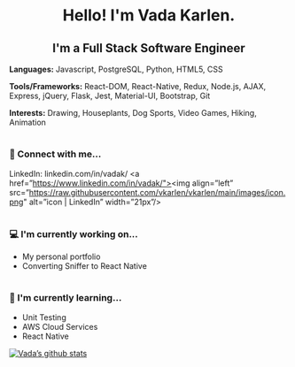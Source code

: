 <!-- BANNER -->

<h1 style="text-align: center">Hello! I'm Vada Karlen.</h1>

<h2 style="text-align: center">I'm a Full Stack Software Engineer</h2>

<b>Languages:</b> Javascript, PostgreSQL, Python, HTML5, CSS

<b>Tools/Frameworks:</b> React-DOM, React-Native, Redux, Node.js, AJAX, Express, jQuery, Flask, Jest, Material-UI, Bootstrap, Git

<b>Interests:</b> Drawing, Houseplants, Dog Sports, Video Games, Hiking, Animation

# <h3>🤝 Connect with me...</h3>

LinkedIn: linkedin.com/in/vadak/
<a href=”https://www.linkedin.com/in/vadak/"><img align=”left” src=”https://raw.githubusercontent.com/vkarlen/vkarlen/main/images/icon.png" alt=”icon | LinkedIn” width=”21px”/></a>

# <h3>💻 I'm currently working on...</h3>

- My personal portfolio
- Converting Sniffer to React Native

# <h3>🌱 I'm currently learning...</h3>

- Unit Testing
- AWS Cloud Services
- React Native

[![Vada’s github stats](https://github-readme-stats.vercel.app/api?username=vkarlen)](https://github.com/vkarlen)

<!-- # Fun Fact ... -->

<!--
- 🔭 I’m currently working on ...
- 🌱 I’m currently learning ...
- 👯 I’m looking to collaborate on ...
- 🤔 I’m looking for help with ...
- 💬 Ask me about ...
- 📫 How to reach me: ...
- 😄 Pronouns: ...
- ⚡ Fun fact: ...
-->
